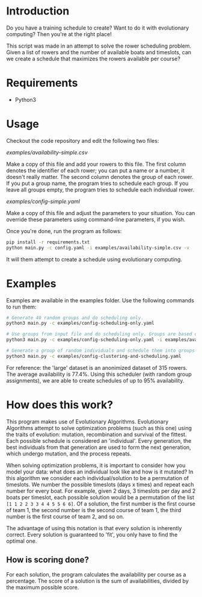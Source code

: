 # Introduction

Do you have a training schedule to create? Want to do it with evolutionary computing? Then you're at the right place!

This script was made in an attempt to solve the rower scheduling problem.
Given a list of rowers and the number of available boats and timeslots, can we create a schedule that maximizes the rowers available per course?

# Requirements

- Python3

# Usage

Checkout the code repository and edit the following two files:

*examples/availability-simple.csv*

Make a copy of this file and add your rowers to this file.
The first column denotes the identifier of each rower; you can put a name or a number, it doesn't really matter.
The second column denotes the group of each rower.
If you put a group name, the program tries to schedule each group.
If you leave all groups empty, the program tries to schedule each individual rower.

*examples/config-simple.yaml*

Make a copy of this file and adjust the parameters to your situation.
You can override these parameters using command-line parameters, if you wish.

Once you're done, run the program as follows:

```bash
pip install -r requirements.txt
python main.py -c config.yaml -i examples/availability-simple.csv -v
```

It will them attempt to create a schedule using evolutionary computing.

# Examples

Examples are available in the examples folder. Use the following commands to run them:

```bash
# Generate 40 random groups and do scheduling only.
python3 main.py -c examples/config-scheduling-only.yaml

# Use groups from input file and do scheduling only. Groups are based on real data.
python3 main.py -c examples/config-scheduling-only.yaml -i examples/availability-large.csv

# Generate a group of random individuals and schedule them into groups
python3 main.py -c examples/config-clustering-and-scheduling.yaml
```

For reference: the 'large' dataset is an anonimized dataset of 315 rowers. The average availability is 77.4%. Using this scheduler (with random group assignments), we are able to create schedules of up to 95% availability.

# How does this work?

This program makes use of Evolutionary Algorithms. Evolutionary Algorithms attempt to solve optimization problems (such as this one) using the traits of evolution: mutation, recombination and survival of the fittest. Each possible schedule is considered an 'individual'. Every generation, the best individuals from that generation are used to form the next generation, which undergo mutation, and the process repeats.

When solving optimization problems, it is important to consider how you model your data: what does an individual look like and how is it mutated? In this algorithm we consider each individual/solution to be a permutation of timeslots. We number the possible timeslots (days x times) and repeat each number for every boat. For example, given 2 days, 3 timeslots per day and 2 boats per timeslot, each possible solution would be a permutation of the list `[1 1 2 2 3 3 4 4 5 5 6 6]`. Of a solution, the first number is the first course of team 1, the second number is the second course of team 1, the third number is the first course of team 2, and so on.

The advantage of using this notation is that every solution is inherently correct. Every solution is guaranteed to 'fit', you only have to find the optimal one.

## How is scoring done?

For each solution, the program calculates the availability per course as a percentage. The score of a solution is the sum of availabilities, divided by the maximum possible score.
